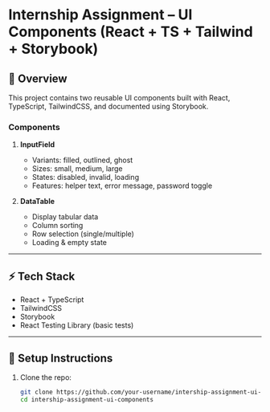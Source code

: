 # Internship Assignment – UI Components (React + TS + Tailwind + Storybook)

## 📌 Overview
This project contains two reusable UI components built with React, TypeScript, TailwindCSS, and documented using Storybook.

### Components
1. **InputField**
   - Variants: filled, outlined, ghost
   - Sizes: small, medium, large
   - States: disabled, invalid, loading
   - Features: helper text, error message, password toggle

2. **DataTable**
   - Display tabular data
   - Column sorting
   - Row selection (single/multiple)
   - Loading & empty state

---

## ⚡ Tech Stack
- React + TypeScript
- TailwindCSS
- Storybook
- React Testing Library (basic tests)

---

## 🚀 Setup Instructions
1. Clone the repo:
   ```bash
   git clone https://github.com/your-username/intership-assignment-ui-components.git
   cd intership-assignment-ui-components
